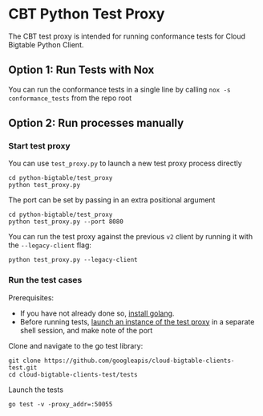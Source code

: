 # CBT Python Test Proxy

The CBT test proxy is intended for running conformance tests for Cloud Bigtable Python Client.

## Option 1: Run Tests with Nox

You can run the conformance tests in a single line by calling `nox -s conformance_tests` from the repo root

## Option 2: Run processes manually

### Start test proxy

You can use `test_proxy.py` to launch a new test proxy process directly

```
cd python-bigtable/test_proxy
python test_proxy.py
```

The port can be set by passing in an extra positional argument

```
cd python-bigtable/test_proxy
python test_proxy.py --port 8080
```

You can run the test proxy against the previous `v2` client by running it with the `--legacy-client` flag:

```
python test_proxy.py --legacy-client
```

### Run the test cases

Prerequisites:
- If you have not already done so, [install golang](https://go.dev/doc/install).
- Before running tests, [launch an instance of the test proxy](#start-test-proxy) 
in a separate shell session, and make note of the port


Clone and navigate to the go test library:

```
git clone https://github.com/googleapis/cloud-bigtable-clients-test.git
cd cloud-bigtable-clients-test/tests
```


Launch the tests

```
go test -v -proxy_addr=:50055
```

